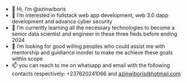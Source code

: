 - 👋 Hi, I’m @azinwiboris
- 👀 I’m interested in fullstack web app development, web 3.0 dapp development and advance cyber security
- 🌱 I’m currently learning all the necessary technologies to become a senior data scientist and engineer in these three fieds before ending 2024
- 💞️ I’m looking for good willing peoples who could assist me with mentorship and guidiance inorder to make me achieve these goals within scope
- 📫 you can reach to me on whatsapp and email with the following contacts respectively: +237620241066 and azinwiboris@hotmail.com

<!---
azinwiboris/azinwiboris is a ✨ special ✨ repository because its `README.md` (this file) appears on your GitHub profile.
You can click the Preview link to take a look at your changes.
--->

